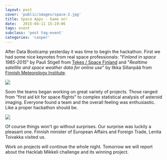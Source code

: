 ```yaml
---
layout: post
cover: 'public/images/space-2.jpg'
title: Space Apps - Game on!
date:   2015-04-11 15:19:06
tags: event
subclass: 'post tag-event'
categories: 'casper'
---
```


After Data Bootcamp yesterday it was time to begin the  hackathon. First we had some nice keynotes from real space professionals: "*Finland in space 1985-2015*" by Pauli Stigell from [Tekes / Space Finland](http://spacefinland.fi/) and "*Realtime satellite and space weather data for online use*" by Ilkka Sillanpää from [Finnish Meteorology Institute](http://ilmatieteenlaitos.fi/tutkimustoiminta). 

![](/public/images/space-1.jpg)

Soon the teams began working on great variety of projects. Those ranged from "first aid kit for space flights" to complex statistical analysis of asteroid imaging. Everyone found a team and the overall feeling was enthusiastic. Like a proper hackathon should be. 

![](/public/images/space-2.jpg)

Of course things won't go without surprises. Our surprise was luckily a pleasant one. Finnish minister of European Affairs and Foreign Trade, Lenita Toivakka visited us.

Work on projects will continue the whole night. Tomorrow we will report about the Hacklab Mikkeli challenge and its winning project.
